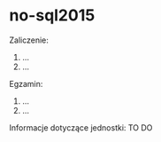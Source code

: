 # no-sql2015

Zaliczenie:
  1. ...
  2. ...

Egzamin:
  1. ...
  2. ...

Informacje dotyczące jednostki:
    TO DO
